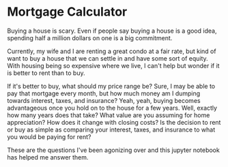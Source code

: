# Mortgage Calculator
Buying a house is scary. Even if people say buying a house is a good idea, spending half a million dollars on one is a big commitment.

Currently, my wife and I are renting a great condo at a fair rate, but kind of want to buy a house that we can settle in and have some sort of equity. With housing being so expensive where we live, I can't help but wonder if it is better to rent than to buy. 

If it's better to buy, what should my price range be? Sure, I may be able to pay that mortgage every month, but how much money am I dumping towards interest, taxes, and insurance? Yeah, yeah, buying becomes advantageous once you hold on to the house for a few years. Well, exactly how many years does that take? What value are you assuming for home appreciation? How does it change with closing costs? Is the decision to rent or buy as simple as comparing your interest, taxes, and insurance to what you would be paying for rent?

These are the questions I've been agonizing over and this jupyter notebook has helped me answer them.
